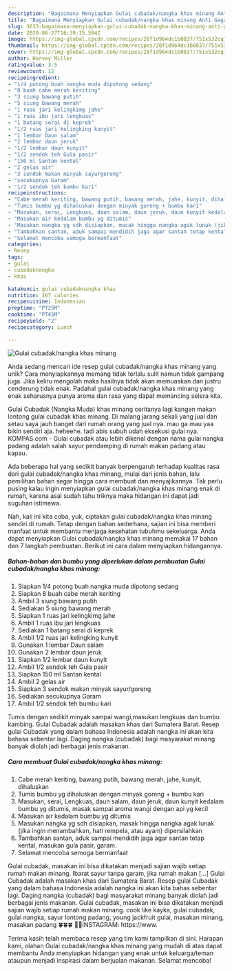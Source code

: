 ```yaml
---
description: "Bagaimana Menyiapkan Gulai cubadak/nangka khas minang Anti Gagal"
title: "Bagaimana Menyiapkan Gulai cubadak/nangka khas minang Anti Gagal"
slug: 3633-bagaimana-menyiapkan-gulai-cubadak-nangka-khas-minang-anti-gagal
date: 2020-06-27T16:39:15.584Z
image: https://img-global.cpcdn.com/recipes/28f1d964dc1b0837/751x532cq70/gulai-cubadaknangka-khas-minang-foto-resep-utama.jpg
thumbnail: https://img-global.cpcdn.com/recipes/28f1d964dc1b0837/751x532cq70/gulai-cubadaknangka-khas-minang-foto-resep-utama.jpg
cover: https://img-global.cpcdn.com/recipes/28f1d964dc1b0837/751x532cq70/gulai-cubadaknangka-khas-minang-foto-resep-utama.jpg
author: Harvey Miller
ratingvalue: 3.5
reviewcount: 12
recipeingredient:
- "1/4 potong buah nangka muda dipotong sedang"
- "8 buah cabe merah keriting"
- "3 siung bawang putih"
- "5 siung bawang merah"
- "1 ruas jari kelingkimg jahe"
- "1 ruas ibu jari lengkuas"
- "1 batang serai di keprek"
- "1/2 ruas jari kelingking kunyit"
- "1 lembar Daun salam"
- "2 lembar daun jeruk"
- "1/2 lembar daun kunyit"
- "1/2 sendok teh Gula pasir"
- "150 ml Santan kental"
- "2 gelas air"
- "3 sendok makan minyak sayurgoreng"
- "secukupnya Garam"
- "1/2 sendok teh bumbu kari"
recipeinstructions:
- "Cabe merah keriting, bawang putih, bawang merah, jahe, kunyit, dihaluskan"
- "Tumis bumbu yg dihaluskan dengan minyak goreng + bumbu kari"
- "Masukan, serai, Lengkuas, daun salam, daun jeruk, daun kunyit kedalam bumbu yg ditumis, masak sampai aroma wangi dengan api yg kecil"
- "Masukan air kedalam bumbu yg ditumis"
- "Masukan nangka yg sdh disiapkan, masak hingga nangka agak lunak (jika ingin menambahkan, hati rempela, atau ayam) dipersilahkan"
- "Tambahkan santan, aduk sampai mendidih jaga agar santan tetap kental, masukan gula pasir, garam."
- "Selamat mencoba semoga bermanfaat"
categories:
- Resep
tags:
- gulai
- cubadaknangka
- khas

katakunci: gulai cubadaknangka khas 
nutrition: 167 calories
recipecuisine: Indonesian
preptime: "PT25M"
cooktime: "PT45M"
recipeyield: "2"
recipecategory: Lunch

---
```



![Gulai cubadak/nangka khas minang](https://img-global.cpcdn.com/recipes/28f1d964dc1b0837/751x532cq70/gulai-cubadaknangka-khas-minang-foto-resep-utama.jpg)

Anda sedang mencari ide resep gulai cubadak/nangka khas minang yang unik? Cara menyiapkannya memang tidak terlalu sulit namun tidak gampang juga. Jika keliru mengolah maka hasilnya tidak akan memuaskan dan justru cenderung tidak enak. Padahal gulai cubadak/nangka khas minang yang enak seharusnya punya aroma dan rasa yang dapat memancing selera kita.

Gulai Cubadak (Nangka Muda) khas minang ceritanya lagi kangen makan lontong gulai cubadak khas minang. Di malang jarang sekali yang jual dan setau saya jauh banget dari rumah orang yang jual nya. mau ga mau yaa bikin sendiri aja. heheehe. tadi abis subuh udah eksekusi gulai nya. KOMPAS.com - Gulai cubadak atau lebih dikenal dengan nama gulai nangka padang adalah salah sayur pendamping di rumah makan padang atau kapau.

Ada beberapa hal yang sedikit banyak berpengaruh terhadap kualitas rasa dari gulai cubadak/nangka khas minang, mulai dari jenis bahan, lalu pemilihan bahan segar hingga cara membuat dan menyajikannya. Tak perlu pusing kalau ingin menyiapkan gulai cubadak/nangka khas minang enak di rumah, karena asal sudah tahu triknya maka hidangan ini dapat jadi suguhan istimewa.


Nah, kali ini kita coba, yuk, ciptakan gulai cubadak/nangka khas minang sendiri di rumah. Tetap dengan bahan sederhana, sajian ini bisa memberi manfaat untuk membantu menjaga kesehatan tubuhmu sekeluarga. Anda dapat menyiapkan Gulai cubadak/nangka khas minang memakai 17 bahan dan 7 langkah pembuatan. Berikut ini cara dalam menyiapkan hidangannya.

<!--inarticleads1-->

##### Bahan-bahan dan bumbu yang diperlukan dalam pembuatan Gulai cubadak/nangka khas minang:

1. Siapkan 1/4 potong buah nangka muda dipotong sedang
1. Siapkan 8 buah cabe merah keriting
1. Ambil 3 siung bawang putih
1. Sediakan 5 siung bawang merah
1. Siapkan 1 ruas jari kelingkimg jahe
1. Ambil 1 ruas ibu jari lengkuas
1. Sediakan 1 batang serai di keprek
1. Ambil 1/2 ruas jari kelingking kunyit
1. Gunakan 1 lembar Daun salam
1. Gunakan 2 lembar daun jeruk
1. Siapkan 1/2 lembar daun kunyit
1. Ambil 1/2 sendok teh Gula pasir
1. Siapkan 150 ml Santan kental
1. Ambil 2 gelas air
1. Siapkan 3 sendok makan minyak sayur/goreng
1. Sediakan secukupnya Garam
1. Ambil 1/2 sendok teh bumbu kari


Tumis dengan sedikit minyak sampai wangi,masukan lengkuas dan bumbu kambing. Gulai Cubadak adalah masakan khas dari Sumatera Barat. Resep gulai Cubadak yang dalam bahasa Indonesia adalah nangka ini akan kita bahasa sebentar lagi. Daging nangka (cubadak) bagi masyarakat minang banyak diolah jadi berbagai jenis makanan. 

<!--inarticleads2-->

##### Cara membuat Gulai cubadak/nangka khas minang:

1. Cabe merah keriting, bawang putih, bawang merah, jahe, kunyit, dihaluskan
1. Tumis bumbu yg dihaluskan dengan minyak goreng + bumbu kari
1. Masukan, serai, Lengkuas, daun salam, daun jeruk, daun kunyit kedalam bumbu yg ditumis, masak sampai aroma wangi dengan api yg kecil
1. Masukan air kedalam bumbu yg ditumis
1. Masukan nangka yg sdh disiapkan, masak hingga nangka agak lunak (jika ingin menambahkan, hati rempela, atau ayam) dipersilahkan
1. Tambahkan santan, aduk sampai mendidih jaga agar santan tetap kental, masukan gula pasir, garam.
1. Selamat mencoba semoga bermanfaat


Gulai cubadak, masakan ini bisa dikatakan menjadi sajian wajib setiap rumah makan minang. Ibarat sayur tanpa garam, jika rumah makan […] Gulai Cubadak adalah masakan khas dari Sumatera Barat. Resep gulai Cubadak yang dalam bahasa Indonesia adalah nangka ini akan kita bahas sebentar lagi. Daging nangka (cubadak) bagi masyarakat minang banyak diolah jadi berbagai jenis makanan. Gulai cubadak, masakan ini bisa dikatakan menjadi sajian wajib setiap rumah makan minang. cook like kayka, gulai cubadak, gulai nangka, sayur lontong padang, young jackfruit gulai, masakan minang, masakan padang 🍀🍀🍀 🤳🏻INSTAGRAM: https://www. 

Terima kasih telah membaca resep yang tim kami tampilkan di sini. Harapan kami, olahan Gulai cubadak/nangka khas minang yang mudah di atas dapat membantu Anda menyiapkan hidangan yang enak untuk keluarga/teman ataupun menjadi inspirasi dalam berjualan makanan. Selamat mencoba!
